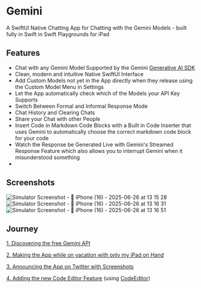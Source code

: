 # Gemini
A SwiftUI Native Chatting App for Chatting with the Gemini Models - built fully in Swift in Swift Playgrounds for iPad

## Features
- Chat with any Gemini Model Supported by the Gemini [Generative AI SDK](https://github.com/google-gemini/deprecated-generative-ai-swift)
- Clean, modern and intuitive Native SwiftUI Interface
- Add Custom Models not yet in the App directly when they release using the Custom Model Menu in Settings
- Let the App automatically check which of the Models your API Key Supports
- Switch Between Formal and Informal Response Mode
- Chat History and Clearing Chats
- Share your Chat with other People
- Insert Code in Markdown Code Blocks with a Built in Code Inserter that uses Gemini to automatically choose the correct markdown code block for your code
- Watch the Response be Generated Live with Gemini's Streamed Response Feature which also allows you to interrupt Gemini when it misunderstood something
- 
## Screenshots

![Simulator Screenshot -  iPhone (16) - 2025-06-26 at 13 15 28](https://github.com/user-attachments/assets/e389699a-9897-4cf1-8ea5-4aef06ad5515)
![Simulator Screenshot -  iPhone (16) - 2025-06-26 at 13 16 31](https://github.com/user-attachments/assets/fbc41f8e-a93c-4704-97f2-3ba95050ba67)
![Simulator Screenshot -  iPhone (16) - 2025-06-26 at 13 16 51](https://github.com/user-attachments/assets/c7dac0e4-efb8-4a3b-b9bd-d7bf9ce46a2e)

## Journey
[1. Discovering the free Gemini API](https://x.com/timi2506/status/1912589142766284870)

[2. Making the App while on vacation with only my iPad on Hand](https://x.com/timi2506/status/1912090557951729871)

[3. Announcing the App on Twitter with Screenshots](https://x.com/timi2506/status/1912259633009274966)

[4. Adding the new Code Editor Feature](https://x.com/timi2506/status/1912425250718900408) (using [CodeEditor](https://x.com/timi2506/status/1912425250718900408))

